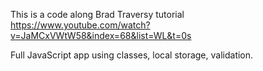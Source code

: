 This is a code along Brad Traversy tutorial
https://www.youtube.com/watch?v=JaMCxVWtW58&index=68&list=WL&t=0s

Full JavaScript app using classes, local storage, validation.
